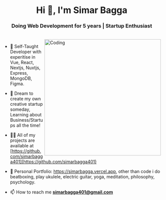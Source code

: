 <h1 align="center">Hi 👋, I'm Simar Bagga</h1>
<h3 align="center">Doing Web Development for 5 years | Startup Enthusiast</h3>
<!-- <table align="center">
  <tr>
    <td>You are visitor</td>
    <td><img src="https://profile-counter.glitch.me/rxhul18/count.svg" alt="" /></td>
  </tr>
</table> -->
<br>
<img align="right" alt="Coding" width="371" src="https://valesh.dev/images/coder.gif">

- 🔭 Self-Taught Developer with experitise in Vue, React, Nextjs, Nuxtjs, Express, MongoDB, Figma.

- 🌱 Dream to create my own creative startup someday, Learning about Business/Startups all the time!

- 👨‍💻 All of my projects are available at [https://github.com/simarbagga401](https://github.com/simarbagga401)

- 💬 Personal Portfolio: https://simarbagga.vercel.app, other than code i do beatboxing, play ukulele, electric guitar, yoga, meditation, philosophy, psychology.

- 📫 How to reach me **<simarbagga401@gmail.com>**

<br>
